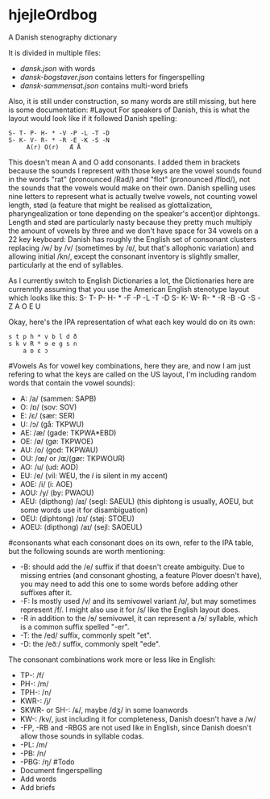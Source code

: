 # hjejleOrdbog
A Danish stenography dictionary

It is divided in multiple files:
* *dansk.json* with words
* *dansk-bogstaver.json* contains letters for fingerspelling
* *dansk-sammensat.json* contains multi-word briefs

Also, it is still under construction, so many words are still missing, but here is some documentation:
#Layout
For speakers of Danish, this is what the layout would look like if it followed Danish spelling:

    S- T- P- H- * -V -P -L -T -D
    S- K- V- R- * -R -E -K -S -N
         A(r) O(r)   Æ Å

This doesn't mean A and O add consonants. I added them in brackets because the sounds I represent with those keys are the vowel sounds found in the words "rat" (pronounced /Rad/) and "flot" (pronounced /flɒd/), not the sounds that the vowels would make on their own. Danish spelling uses nine letters to represent what is actually twelve vowels, not counting vowel length, stød (a feature that might be realised as glottalization, pharyngealization or tone depending on the speaker's accent)or diphtongs. Length and stød are particularly nasty because they pretty much multiply the amount of vowels by three and we don't have space for 34 vowels on a 22 key keyboard: Danish has roughly the English set of consonant clusters replacing /w/ by /v/ (sometimes by /ʋ/, but that's allophonic variation) and allowing initial /kn/, except the consonant inventory is slightly smaller, particularly at the end of syllables.

As I currently switch to English Dictionaries a lot, the Dictionaries here are currenntly assuming that you use the American English stenotype layout which looks like this:
    S- T- P- H- * -F -P -L -T -D
    S- K- W- R- * -R -B -G -S -Z
         A O   E U

Okay, here's the IPA representation of what each key would do on its own:

    s t p h * v b l d ð
    s k v R * ɘ e g s n
        a ɒ ɛ ɔ

#Vowels
As for vowel key combinations, here they are, and now I am just refering to what the keys are called on the US layout, I'm including random words that contain the vowel sounds):

* A: /a/ (sammen: SAPB)
* O: /ɒ/ (sov: SOV)
* E: /ɛ/ (sær: SER)
* U: /ɔ/ (gå: TKPWU)
* AE: /æ/ (gade: TKPWA*EBD)
* OE: /ø/ (gø: TKPWOE)
* AU: /o/ (god: TKPWAU)
* OU: /œ/ or /ɶ/(gør: TKPWOUR)
* AO: /u/ (ud: AOD)
* EU: /e/ (vil: WEU, the *l* is silent in my accent)
* AOE: /i/ (i: AOE)
* AOU: /y/ (by: PWAOU)
* AEU: (dipthong) /aɪ/ (segl: SAEUL) (this diphtong is usually, AOEU, but some words use it for disambiguation)
* OEU: (diphtong) /ɒɪ/ (støj: STOEU)
* AOEU: (dipthong) /aɪ/ (sejl: SAOEUL)

#consonants
what each consonant does on its own, refer to the IPA table, but the following sounds are worth mentioning:

* -B: should add the /e/ suffix if that doesn't create ambiguity. Due to missing entries (and consonant ghosting, a feature Plover doesn't have), you may need to add this one to some words before adding other suffixes after it.
* -F: Is mostly used /v/ and its semivowel variant /ʋ/, but may sometimes represent /f/. I might also use it for /s/ like the English layout does.
* -R in addition to the /ɘ/ semivowel, it can represent a /ɘ/ syllable, which is a common suffix spelled "-er".
* -T: the /ed/ suffix, commonly spelt "et".
* -D: the /eðː/ suffix, commonly spelt "ede".

The consonant combinations work more or less like in English:
* TP-: /f/
* PH-: /m/
* TPH-: /n/
* KWR-: /j/
* SKWR- or SH-: /ɕ/, maybe /dʒ/ in some loanwords
* KW-: /kv/, just including it for completeness, Danish doesn't have a /w/
* -FP, -RB and -RBGS are not used like in English, since Danish doesn't allow those sounds in syllable codas.
* -PL: /m/
* -PB: /n/
* -PBG: /ŋ/
#Todo
* Document fingerspelling
* Add words
* Add briefs
